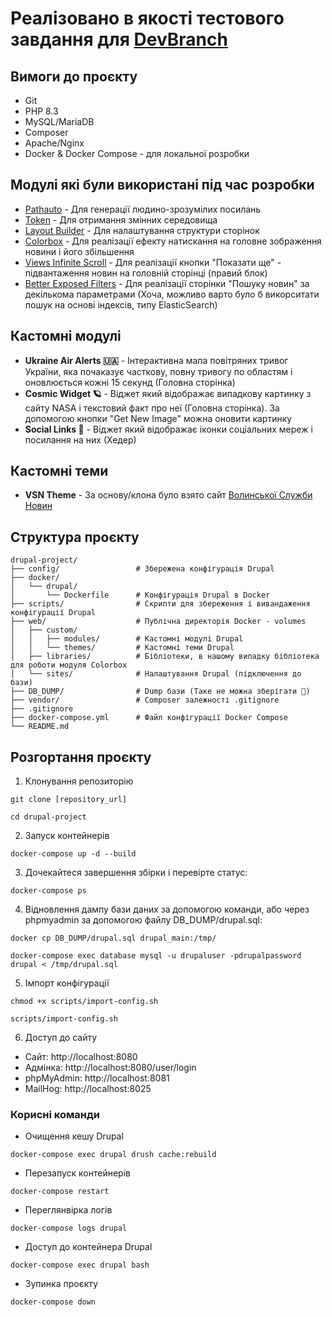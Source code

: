 # Реалізовано в якості тестового завдання для [DevBranch](https://devbranch.ua/)

## Вимоги до проєкту
- Git
- PHP 8.3
- MySQL/MariaDB
- Composer
- Apache/Nginx
- Docker & Docker Compose - для локальної розробки

## Модулі які були використані під час розробки
- [Pathauto](https://www.drupal.org/project/pathauto) - Для генерації людино-зрозумілих посилань
- [Token](https://www.drupal.org/project/token) - Для отримання змінних середовища
- [Layout Builder](https://www.drupal.org/docs/8/core/modules/layout-builder) - Для налаштування структури сторінок
- [Colorbox](https://www.drupal.org/docs/extending-drupal/contributed-modules/contributed-module-archive/contrib-modules-for-building-the-site-functionality/media-and-files/advanced-image-management/colorbox) - Для реалізації ефекту натискання на головне зображення новини і його збільшення
- [Views Infinite Scroll](https://www.drupal.org/project/views_infinite_scroll) - Для реалізації кнопки "Показати ще" - підвантаження новин на головній сторінці (правий блок)
- [Better Exposed Filters](https://www.drupal.org/project/better_exposed_filters) - Для реалізації сторінки "Пошуку новин" за декількома параметрами (Хоча, можливо варто було б викорситати пошук на основі індексів, типу ElasticSearch)

## Кастомні модулі
- **Ukraine Air Alerts 🇺🇦** - Інтерактивна мапа повітряних тривог України, яка почаказує часткову, повну тривогу по областям і оновлюється кожні 15 секунд (Головна сторінка)
- **Cosmic Widget 🪐** - Віджет який відображає випадкову картинку з сайту NASA і текстовий факт про неї (Головна сторінка). За допомогою кнопки "Get New Image" можна оновити картинку 
- **Social Links 📱** - Віджет який відображає іконки соціальних мереж і посилання на них (Хедер) 

## Кастомні теми
- **VSN Theme** - За основу/клона було взято сайт [Волинської Служби Новин](https://vsn.ua/)

## Структура проєкту
```angular2html
drupal-project/
├── config/                 # Збережена конфігурація Drupal
├── docker/
│   └── drupal/
│       └── Dockerfile      # Конфігурація Drupal в Docker
├── scripts/                # Скрипти для збереження і вивандаження конфігурації Drupal
├── web/                    # Публічна директорія Docker - volumes
│   ├── custom/
│   │   ├── modules/        # Кастомні модулі Drupal
│   │   └── themes/         # Кастомні теми Drupal
│   ├── libraries/          # Бібліотеки, в нашому випадку бібліотека для роботи модуля Colorbox
│   └── sites/              # Налаштування Drupal (підключення до бази)
├── DB_DUMP/                # Dump бази (Таке не можна зберігати 🤫)
├── vendor/                 # Composer залежності .gitignore
├── .gitignore
├── docker-compose.yml      # Файл конфігурації Docker Compose
└── README.md
```

## Розгортання проєкту
1. Клонування репозиторію
```angular2html
git clone [repository_url]

cd drupal-project
```
2. Запуск контейнерів
```angular2html
docker-compose up -d --build
```
3. Дочекайтеся завершення збірки і перевірте статус:
```angular2html
docker-compose ps
```
4. Відновлення дампу бази даних за допомогою команди, або через phpmyadmin за допомогою файлу DB_DUMP/drupal.sql:
```angular2html
docker cp DB_DUMP/drupal.sql drupal_main:/tmp/

docker-compose exec database mysql -u drupaluser -pdrupalpassword drupal < /tmp/drupal.sql
```
5. Імпорт конфігурації
```angular2html
chmod +x scripts/import-config.sh

scripts/import-config.sh
```
6. Доступ до сайту
- Сайт: http://localhost:8080
- Адмінка: http://localhost:8080/user/login
- phpMyAdmin: http://localhost:8081
- MailHog: http://localhost:8025

### Корисні команди
- Очищення кешу Drupal
```angular2html
docker-compose exec drupal drush cache:rebuild
```
- Перезапуск контейнерів
```angular2html
docker-compose restart
```
- Переглянвірка логів
```angular2html
docker-compose logs drupal
```
- Доступ до контейнера Drupal
```angular2html
docker-compose exec drupal bash
```
- Зупинка проєкту
```angular2html
docker-compose down
```
